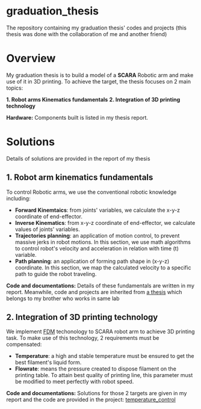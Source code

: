 # graduation_thesis
The repository containing my graduation thesis' codes and projects (this thesis was done with the collaboration of me and another friend)

# Overview

My graduation thesis is to build a model of a **SCARA** Robotic arm and make use of it in 3D printing. To achieve the target, the thesis focuses on 2 main topics:

**1. Robot arms Kinematics fundamentals**
**2. Integration of 3D printing technology**

**Hardware:** Components built is listed in my thesis report.

# Solutions

Details of solutions are provided in the report of my thesis

## 1. Robot arm kinematics fundamentals

To control Robotic arms, we use the conventional robotic knowledge including:
- **Forward Kinemtaics**: from joints' variables, we calculate the x-y-z coordinate of end-effector.
- **Inverse Kinematics**: from x-y-z coordinate of end-effector, we calculate values of joints' variables.
- **Trajectories planning**: an application of motion control, to prevent massive jerks in robot motions. In this section, we use math algorithms to control robot's velocity and acceleration in relation with time (t) variable.
- **Path planning**: an application of forming path shape in (x-y-z) coordinate. In this section, we map the calculated velocity to a specific path to guide the robot traveling. 

**Code and documentations:** Details of these fundamentals are written in my report. Meanwhile, code and projects are inherited from [a thesis](https://github.com/purelifexx1/grad2.git)  which belongs to my brother who works in same lab

## 2. Integration of 3D printing technology

We implement [FDM](https://all3dp.com/2/fused-deposition-modeling-fdm-3d-printing-simply-explained/) techonology to SCARA robot arm to achieve 3D printing task. To make use of this technology, 2 requirements must be compensated:
- **Temperature**: a high and stable temperature must be ensured to get the best filament's liquid form.
- **Flowrate**: means the pressure created to dispose filament on the printing table. To attain best quality of printing line, this parameter must be modified to meet perfectly with robot speed.

**Code and documentations:** Solutions for those 2 targets are given in my report and the code are provided in the project: [temperature_control](./Temperature_Control/) 
